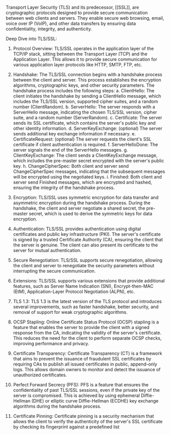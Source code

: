 Transport Layer Security (TLS) and its predecessor, [[SSL]], are cryptographic protocols designed to provide secure communication between web clients and servers. They enable secure web browsing, email, voice over IP (VoIP), and other data transfers by ensuring data confidentiality, integrity, and authenticity.

Deep Dive into TLS/SSL:
1. Protocol Overview:
TLS/SSL operates in the application layer of the TCP/IP stack, sitting between the Transport Layer (TCP) and the Application Layer. This allows it to provide secure communication for various application layer protocols like HTTP, SMTP, FTP, etc.

2. Handshake:
The TLS/SSL connection begins with a handshake process between the client and server. This process establishes the encryption algorithms, cryptographic keys, and other security parameters. The handshake process includes the following steps:
   a. ClientHello: The client initiates the handshake by sending a ClientHello message, which includes the TLS/SSL version, supported cipher suites, and a random number (ClientRandom).
   b. ServerHello: The server responds with a ServerHello message, indicating the chosen TLS/SSL version, cipher suite, and a random number (ServerRandom).
   c. Certificate: The server sends its SSL certificate, which contains the server's public key and other identity information.
   d. ServerKeyExchange: (optional) The server sends additional key exchange information if necessary.
   e. CertificateRequest: (optional) The server requests the client's SSL certificate if client authentication is required.
   f. ServerHelloDone: The server signals the end of the ServerHello messages.
   g. ClientKeyExchange: The client sends a ClientKeyExchange message, which includes the pre-master secret encrypted with the server's public key.
   h. ChangeCipherSpec: Both client and server send ChangeCipherSpec messages, indicating that the subsequent messages will be encrypted using the negotiated keys.
   i. Finished: Both client and server send Finished messages, which are encrypted and hashed, ensuring the integrity of the handshake process.

3. Encryption:
TLS/SSL uses symmetric encryption for data transfer and asymmetric encryption during the handshake process. During the handshake, the client and server negotiate a shared secret, the pre-master secret, which is used to derive the symmetric keys for data encryption.

4. Authentication:
TLS/SSL provides authentication using digital certificates and public key infrastructure (PKI). The server's certificate is signed by a trusted Certificate Authority (CA), ensuring the client that the server is genuine. The client can also present its certificate to the server for mutual authentication.

5. Secure Renegotiation:
TLS/SSL supports secure renegotiation, allowing the client and server to renegotiate the security parameters without interrupting the secure communication.

6. Extensions:
TLS/SSL supports various extensions that provide additional features, such as Server Name Indication (SNI), Encrypt-then-MAC (EtM), Application-Layer Protocol Negotiation (ALPN), etc.

7. TLS 1.3:
TLS 1.3 is the latest version of the TLS protocol and introduces several improvements, such as faster handshake, better security, and removal of support for weak cryptographic algorithms.

8. OCSP Stapling:
Online Certificate Status Protocol (OCSP) stapling is a feature that enables the server to provide the client with a signed response from the CA, indicating the validity of the server's certificate. This reduces the need for the client to perform separate OCSP checks, improving performance and privacy.

9. Certificate Transparency:
Certificate Transparency (CT) is a framework that aims to prevent the issuance of fraudulent SSL certificates by requiring CAs to publish all issued certificates in public, append-only logs. This allows domain owners to monitor and detect the issuance of unauthorized certificates.

10. Perfect Forward Secrecy (PFS):
PFS is a feature that ensures the confidentiality of past TLS/SSL sessions, even if the private key of the server is compromised. This is achieved by using ephemeral Diffie-Hellman (DHE) or elliptic curve Diffie-Hellman (ECDHE) key exchange algorithms during the handshake process.

11. Certificate Pinning:
Certificate pinning is a security mechanism that allows the client to verify the authenticity of the server's SSL certificate by checking its fingerprint against a predefined list